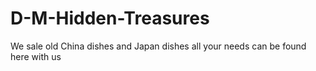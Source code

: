 # D-M-Hidden-Treasures
We sale old China dishes and Japan dishes all your needs can be found here with us
